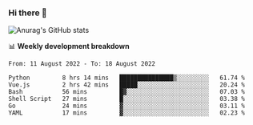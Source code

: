 ### Hi there 👋
![Anurag's GitHub stats](https://github-readme-stats.vercel.app/api?username=jami1024&show_icons=true&theme=radical)

📊 **Weekly development breakdown**
<!--START_SECTION:waka-->

```text
From: 11 August 2022 - To: 18 August 2022

Python         8 hrs 14 mins   ███████████████▒░░░░░░░░░   61.74 %
Vue.js         2 hrs 42 mins   █████░░░░░░░░░░░░░░░░░░░░   20.24 %
Bash           56 mins         █▓░░░░░░░░░░░░░░░░░░░░░░░   07.03 %
Shell Script   27 mins         █░░░░░░░░░░░░░░░░░░░░░░░░   03.38 %
Go             24 mins         ▓░░░░░░░░░░░░░░░░░░░░░░░░   03.11 %
YAML           17 mins         ▓░░░░░░░░░░░░░░░░░░░░░░░░   02.23 %
```

<!--END_SECTION:waka-->
<!--
**jami1024/jami1024** is a ✨ _special_ ✨ repository because its `README.md` (this file) appears on your GitHub profile.

Here are some ideas to get you started:

- 🔭 I’m currently working on ...
- 🌱 I’m currently learning ...
- 👯 I’m looking to collaborate on ...
- 🤔 I’m looking for help with ...
- 💬 Ask me about ...
- 📫 How to reach me: ...
- 😄 Pronouns: ...
- ⚡ Fun fact: ...
-->
